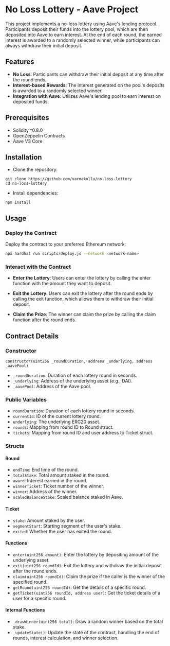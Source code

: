 # No Loss Lottery - Aave Project

This project implements a no-loss lottery using Aave's lending protocol. Participants deposit their funds into the lottery pool, which are then deposited into Aave to earn interest. At the end of each round, the earned interest is awarded to a randomly selected winner, while participants can always withdraw their initial deposit.

## Features
-  **No Loss**: Participants can withdraw their initial deposit at any time after the round ends.
- **Interest-based Rewards**: The interest generated on the pool's deposits is awarded to a randomly selected winner.
- **Integration with Aave**: Utilizes Aave's lending pool to earn interest on deposited funds.

## Prerequisites
- Solidity ^0.8.0
- OpenZeppelin Contracts
- Aave V3 Core

## Installation

- Clone the repository:

```
git clone https://github.com/varmakollu/no-loss-lottery
cd no-loss-lottery
```

- Install dependencies:

```
npm install
```

## Usage
### Deploy the Contract
Deploy the contract to your preferred Ethereum network:

```sh
npx hardhat run scripts/deploy.js --network <network-name>
```

### Interact with the Contract

- **Enter the Lottery**: Users can enter the lottery by calling the enter function with the amount they want to deposit.

- **Exit the Lottery**: Users can exit the lottery after the round ends by calling the exit function, which allows them to withdraw their initial deposit.

- **Claim the Prize**: The winner can claim the prize by calling the claim function after the round ends.

## Contract Details
### Constructor

```
constructor(uint256 _roundDuration, address _underlying, address _aavePool)
```

- `_roundDuration`: Duration of each lottery round in seconds.
- `_underlying`: Address of the underlying asset (e.g., DAI).
- `_aavePool`: Address of the Aave pool.

### Public Variables

- `roundDuration`: Duration of each lottery round in seconds.
- `currentId`: ID of the current lottery round.
- `underlying`: The underlying ERC20 asset.
- `rounds`: Mapping from round ID to Round struct.
- `tickets`: Mapping from round ID and user address to Ticket struct.

### Structs
#### Round

- `endTime`: End time of the round.
- `totalStake`: Total amount staked in the round.
- `award`: Interest earned in the round.
- `winnerTicket`: Ticket number of the winner.
- `winner`: Address of the winner.
- `scaledBalanceStake`: Scaled balance staked in Aave.

#### Ticket

- `stake`: Amount staked by the user.
- `segmentStart`: Starting segment of the user's stake.
- `exited`: Whether the user has exited the round.

#### Functions

- `enter(uint256 amount)`: Enter the lottery by depositing amount of the underlying asset.
- `exit(uint256 roundId)`: Exit the lottery and withdraw the initial deposit after the round ends.
- `claim(uint256 roundId)`: Claim the prize if the caller is the winner of the specified round.
- `getRound(uint256 roundId)`: Get the details of a specific round.
- `getTicket(uint256 roundId, address user)`: Get the ticket details of a user for a specific round.

#### Internal Functions

- `_drawWinner(uint256 total)`: Draw a random winner based on the total stake.
- `_updateState()`: Update the state of the contract, handling the end of rounds, interest calculation, and winner selection.

